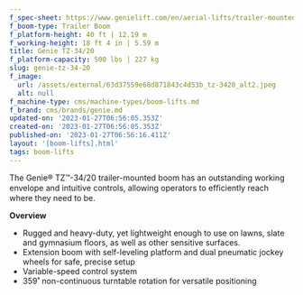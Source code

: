 ```yaml
---
f_spec-sheet: https://www.genielift.com/en/aerial-lifts/trailer-mounted-boom-lifts/tz3420
f_boom-type: Trailer Boom
f_platform-height: 40 ft | 12.19 m
f_working-height: 18 ft 4 in | 5.59 m
title: Genie TZ-34/20
f_platform-capacity: 500 lbs | 227 kg
slug: genie-tz-34-20
f_image:
  url: /assets/external/63d37559e68d871843c4d53b_tz-3420_alt2.jpeg
  alt: null
f_machine-type: cms/machine-types/boom-lifts.md
f_brand: cms/brands/genie.md
updated-on: '2023-01-27T06:56:05.353Z'
created-on: '2023-01-27T06:56:05.353Z'
published-on: '2023-01-27T06:56:16.411Z'
layout: '[boom-lifts].html'
tags: boom-lifts
---
```


The Genie® TZ™-34/20 trailer-mounted boom has an outstanding working envelope and intuitive controls, allowing operators to efﬁciently reach where they need to be.

**Overview**

*   Rugged and heavy-duty, yet lightweight enough to use on lawns, slate and gymnasium floors, as well as other sensitive surfaces.
*   Extension boom with self-leveling platform and dual pneumatic jockey wheels for safe, precise setup
*   Variable-speed control system
*   359˚ non-continuous turntable rotation for versatile positioning
